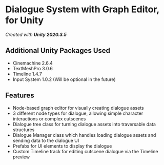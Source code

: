 # Dialogue System with Graph Editor, for Unity
 
_Created with **Unity 2020.3.5**_

## Additional Unity Packages Used
* Cinemachine 2.6.4
* TextMeshPro 3.0.6
* Timeline 1.4.7
* Input System 1.0.2 (Will be optional in the future)

## Features
* Node-based graph editor for visually creating dialogue assets
* 3 different node types for dialogue, allowing simple character interactions or complex cutscenes
* Dialogue tree class for turning dialogue assets into traversable data structures
* Dialogue Manager class which handles loading dialogue assets and sending data to the dialogue UI
* Prefabs for UI elements to display the dialogue
* Custom Timeline track for editing cutscene dialogue via the Timeline preview